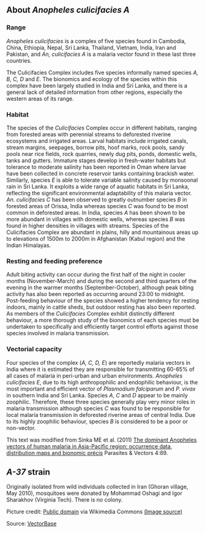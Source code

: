 About *Anopheles culicifacies A*
--------------------------------

### Range

*Anopheles culicifacies* is a complex of five species found in Cambodia,
China, Ethiopia, Nepal, Sri Lanka, Thailand, Vietnam, India, Iran and
Pakistan, and *An, culicifacies A* is a malaria vector found in these
last three countries.

The Culicifacies Complex includes five species informally named species
*A, B, C, D* and *E*. The bionomics and ecology of the species within
this complex have been largely studied in India and Sri Lanka, and there
is a general lack of detailed information from other regions, especially
the western areas of its range.

### Habitat

The species of the *Culicifacies* Complex occur in different habitats,
ranging from forested areas with perennial streams to deforested
riverine ecosystems and irrigated areas. Larval habitats include
irrigated canals, stream margins, seepages, borrow pits, hoof marks,
rock pools, sandy pools near rice fields, rock quarries, newly dug pits,
ponds, domestic wells, tanks and gutters. Immature stages develop in
fresh-water habitats but tolerance to moderate salinity has been
reported in Oman where larvae have been collected in concrete reservoir
tanks containing brackish water. Similarly, species *E* is able to
tolerate variable salinity caused by monsoonal rain in Sri Lanka. It
exploits a wide range of aquatic habitats in Sri Lanka, reflecting the
significant environmental adaptability of this malaria vector. *An.
culicifacies C* has been observed to greatly outnumber species *B* in
forested areas of Orissa, India whereas species *C* was found to be most
common in deforested areas. In India, species *A* has been shown to be
more abundant in villages with domestic wells, whereas species *B* was
found in higher densities in villages with streams. Species of the
Culicifacies Complex are abundant in plains, hilly and mountainous areas
up to elevations of 1500m to 2000m in Afghanistan (Kabul region) and the
Indian Himalayas.

### Resting and feeding preference

Adult biting activity can occur during the first half of the night in
cooler months (November-March) and during the second and third quarters
of the evening in the warmer months (September-October), although peak
biting activity has also been reported as occurring around 23:00 to
midnight. Post-feeding behaviour of the species showed a higher tendency
for resting indoors, mainly in cattle sheds, but outdoor resting has
also been reported. As members of the *Culicifacies* Complex exhibit
distinctly different behaviour, a more thorough study of the bionomics
of each species must be undertaken to specifically and efficiently
target control efforts against those species involved in malaria
transmission.

### Vectorial capacity

Four species of the complex (*A, C, D, E*) are reportedly malaria
vectors in India where it is estimated they are responsible for
transmitting 60-65% of all cases of malaria in peri-urban and urban
environments. *Anopheles culicifacies E*, due to its high anthropophilic
and endophilic behaviour, is the most important and efficient vector of
*Plasmodium falciparum* and *P. vivax* in southern India and Sri Lanka.
Species *A*, *C* and *D* appear to be mainly zoophilic. Therefore, these
three species generally play very minor roles in malaria transmission
although species *C* was found to be responsible for local malaria
transmission in deforested riverine areas of central India. Due to its
highly zoophilic behaviour, species *B* is considered to be a poor or
non-vector.

This text was modified from Sinka ME et al. (2011) [The dominant
Anopheles vectors of human malaria in Asia-Pacific region: occurrence
data, distribution maps and bionomic
précis](http://parasitesandvectors.biomedcentral.com/articles/10.1186/1756-3305-4-89)
Parasites & Vectors 4:89.

*A-37* strain
-------------

Originally isolated from wild individuals collected in Iran (Ghoran
village, May 2010), mosquitoes were donated by Mohammad Oshagi and Igor
Sharakhov (Virginia Tech). There is no colony.

Picture credit: [Public domain](https://commons.wikimedia.org/wiki/Main_Page) via Wikimedia Commons [(Image source)](https://en.wikipedia.org/wiki/File:Anopheles_culicifacies.jpg)

Source:
[VectorBase](https://veupathdb.org/veupathdb/app/search/dataset/AllDatasets/result?filterTerm=GCA_000473375.1)
